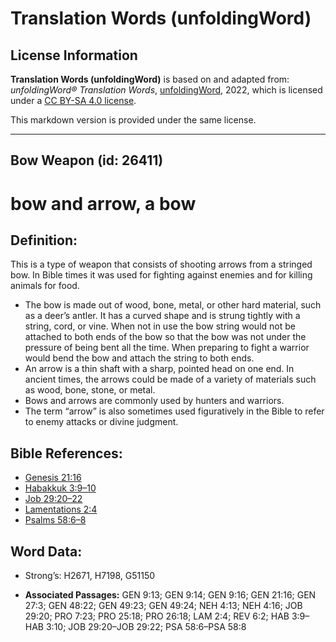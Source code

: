 # Translation Words (unfoldingWord)

## License Information

**Translation Words (unfoldingWord)** is based on and adapted from: _unfoldingWord® Translation Words_, [unfoldingWord](https://unfoldingword.org/utw), 2022, which is licensed under a [CC BY-SA 4.0 license](https://creativecommons.org/licenses/by-sa/4.0/legalcode.en).

This markdown version is provided under the same license.



--------------------------------

## Bow Weapon (id: 26411)

bow and arrow, a bow
====================

Definition:
-----------

This is a type of weapon that consists of shooting arrows from a stringed bow. In Bible times it was used for fighting against enemies and for killing animals for food.

* The bow is made out of wood, bone, metal, or other hard material, such as a deer’s antler. It has a curved shape and is strung tightly with a string, cord, or vine. When not in use the bow string would not be attached to both ends of the bow so that the bow was not under the pressure of being bent all the time. When preparing to fight a warrior would bend the bow and attach the string to both ends.
* An arrow is a thin shaft with a sharp, pointed head on one end. In ancient times, the arrows could be made of a variety of materials such as wood, bone, stone, or metal.
* Bows and arrows are commonly used by hunters and warriors.
* The term “arrow” is also sometimes used figuratively in the Bible to refer to enemy attacks or divine judgment.

Bible References:
-----------------

* [Genesis 21:16](https://ref.ly/Gen21:16)
* [Habakkuk 3:9–10](https://ref.ly/Hab3:9-Hab3:10)
* [Job 29:20–22](https://ref.ly/Job29:20-Job29:22)
* [Lamentations 2:4](https://ref.ly/Lam2:4)
* [Psalms 58:6–8](https://ref.ly/Ps58:6-Ps58:8)

Word Data:
----------

* Strong’s: H2671, H7198, G51150

* **Associated Passages:** GEN 9:13; GEN 9:14; GEN 9:16; GEN 21:16; GEN 27:3; GEN 48:22; GEN 49:23; GEN 49:24; NEH 4:13; NEH 4:16; JOB 29:20; PRO 7:23; PRO 25:18; PRO 26:18; LAM 2:4; REV 6:2; HAB 3:9–HAB 3:10; JOB 29:20–JOB 29:22; PSA 58:6–PSA 58:8

